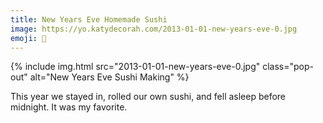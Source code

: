 ```yaml
---
title: New Years Eve Homemade Sushi
image: https://yo.katydecorah.com/2013-01-01-new-years-eve-0.jpg
emoji: 🍣
---
```


<div class="photos">
{% include img.html src="2013-01-01-new-years-eve-0.jpg" class="pop-out" alt="New Years Eve Sushi Making" %}
</div>

This year we stayed in, rolled our own sushi, and fell asleep before midnight. It was my favorite.
